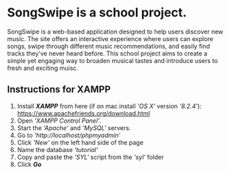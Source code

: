 # **SongSwipe** is a school project.
SongSwipe is a web-based application designed to help users discover new music. The site offers an interactive experience where users can explore songs, swipe through different music recommendations, and easily find tracks they’ve never heard before. This school project aims to create a simple yet engaging way to broaden musical tastes and introduce users to fresh and exciting muisc.
## Instructions for XAMPP
1. Install ***XAMPP*** from here (if on mac install *'OS X'* version *'8.2.4'*): https://www.apachefriends.org/download.html
2. Open *'XAMPP Control Panel'*.
3. Start the *'Apache'* and *'MySQL'* servers.
4. Go to *'http://localhost/phpmyadmin'*
5. Click *'New'* on the left hand side of the page
6. Name the database *'tutorial'*
7. Copy and paste the *'SYL'* script from the *'syl'* folder
8. Click ***Go***
